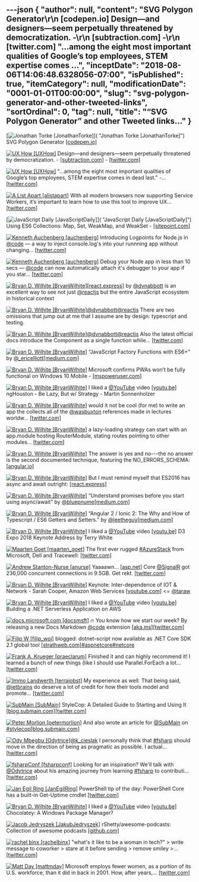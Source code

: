 ---json
{
  "author": null,
  "content": "SVG Polygon Generator\r\n      [codepen.io] Design—and designers—seem perpetually threatened by democratization. -\r\n      [subtraction.com] -\r\n      [twitter.com] \"...among the eight most important qualities of Google’s top employees, STEM expertise comes ...",
  "inceptDate": "2018-08-06T14:06:48.6328056-07:00",
  "isPublished": true,
  "itemCategory": null,
  "modificationDate": "0001-01-01T00:00:00",
  "slug": "svg-polygon-generator-and-other-tweeted-links",
  "sortOrdinal": 0,
  "tag": null,
  "title": "“SVG Polygon Generator” and other Tweeted links…"
}
---

[<img alt="Jonathan Torke [JonathanTorke]" src="https://songhay.blob.core.windows.net/shared-social-twitter/JonathanTorke.jpg">]( "Jonathan Torke [JonathanTorke]") SVG Polygon Generator [[codepen.io]](https://codepen.io/winkerVSbecks/full/wrZQQm/)

[<img alt="UX How [UXHow]" src="https://songhay.blob.core.windows.net/shared-social-twitter/UXHow.png">](http://t.co/I77aw3puO9 "UX How [UXHow]") Design—and designers—seem perpetually threatened by democratization. - [[subtraction.com]](https://www.subtraction.com/2018/04/02/in-defense-of-design-thinking-which-is-terrible/) - [[twitter.com]](https://twitter.com/adrianh/status/981669167161073667/photo/1)

[<img alt="UX How [UXHow]" src="https://songhay.blob.core.windows.net/shared-social-twitter/UXHow.png">](http://t.co/I77aw3puO9 "UX How [UXHow]") "...among the eight most important qualities of Google’s top employees, STEM expertise comes in dead last." -… [[twitter.com]](https://twitter.com/i/web/status/984433516938133505)

[<img alt="A List Apart [alistapart]" src="https://songhay.blob.core.windows.net/shared-social-twitter/alistapart.jpeg">](https://t.co/zN92SFG429 "A List Apart [alistapart]") With all modern browsers now supporting Service Workers, it’s important to learn how to use this tool to improve UX… [[twitter.com]](https://twitter.com/i/web/status/983714999616135168)

[<img alt="JavaScript Daily [JavaScriptDaily]" src="https://songhay.blob.core.windows.net/shared-social-twitter/JavaScriptDaily.jpg">]( "JavaScript Daily [JavaScriptDaily]") Using ES6 Collections: Map, Set, WeakMap, and WeakSet - [[sitepoint.com]](https://www.sitepoint.com/es6-collections-map-set-weakmap-weakset/)

[<img alt="Kenneth Auchenberg [auchenberg]" src="https://songhay.blob.core.windows.net/shared-social-twitter/auchenberg.jpg">](https://t.co/sFMIGc7voT "Kenneth Auchenberg [auchenberg]") Introducing Logpoints for Node.js in [@code](http://twitter.com/code) — a way to inject console.log's into your runnning app without changing… [[twitter.com]](https://twitter.com/i/web/status/983396137007656960)

[<img alt="Kenneth Auchenberg [auchenberg]" src="https://songhay.blob.core.windows.net/shared-social-twitter/auchenberg.jpg">](https://t.co/sFMIGc7voT "Kenneth Auchenberg [auchenberg]") Debug your Node app in less than 10 secs — [@code](http://twitter.com/code) can now automatically attach it's debugger to your app if you star… [[twitter.com]](https://twitter.com/i/web/status/983397342484168705)

[<img alt="Bryan D. Wilhite [BryanWilhite]" src="https://songhay.blob.core.windows.net/shared-social-twitter/BryanWilhite.jpeg">](http://t.co/UNdqV0Z1zz "Bryan D. Wilhite [BryanWilhite]")[[react.express]](http://react.express) by [@dvnabbott](http://twitter.com/dvnabbott) is an excellent way to see not just [@reactjs](http://twitter.com/reactjs) but the entire JavaScript ecosystem in historical context

[<img alt="Bryan D. Wilhite [BryanWilhite]" src="https://songhay.blob.core.windows.net/shared-social-twitter/BryanWilhite.jpeg">](http://t.co/UNdqV0Z1zz "Bryan D. Wilhite [BryanWilhite]")[@dvnabbott](http://twitter.com/dvnabbott)[@reactjs](http://twitter.com/reactjs) There are two omissions that jump out at me that I assume are by design: typescript and testing.

[<img alt="Bryan D. Wilhite [BryanWilhite]" src="https://songhay.blob.core.windows.net/shared-social-twitter/BryanWilhite.jpeg">](http://t.co/UNdqV0Z1zz "Bryan D. Wilhite [BryanWilhite]")[@dvnabbott](http://twitter.com/dvnabbott)[@reactjs](http://twitter.com/reactjs) Also the latest official docs introduce the Component as a single function while… [[twitter.com]](https://twitter.com/i/web/status/983008299002904577)

[<img alt="Bryan D. Wilhite [BryanWilhite]" src="https://songhay.blob.core.windows.net/shared-social-twitter/BryanWilhite.jpeg">](http://t.co/UNdqV0Z1zz "Bryan D. Wilhite [BryanWilhite]") “JavaScript Factory Functions with ES6+” by [@_ericelliott](http://twitter.com/_ericelliott)[[medium.com]](https://medium.com/javascript-scene/javascript-factory-functions-with-es6-4d224591a8b1)

[<img alt="Bryan D. Wilhite [BryanWilhite]" src="https://songhay.blob.core.windows.net/shared-social-twitter/BryanWilhite.jpeg">](http://t.co/UNdqV0Z1zz "Bryan D. Wilhite [BryanWilhite]") Microsoft confirms PWAs won’t be fully functional on Windows 10 Mobile - [[mspoweruser.com]](https://mspoweruser.com/microsoft-confirms-pwas-wont-be-fully-functional-on-windows-10-mobile/)

[<img alt="Bryan D. Wilhite [BryanWilhite]" src="https://songhay.blob.core.windows.net/shared-social-twitter/BryanWilhite.jpeg">](http://t.co/UNdqV0Z1zz "Bryan D. Wilhite [BryanWilhite]") I liked a [@YouTube](http://twitter.com/YouTube) video [[youtu.be]](http://youtu.be/JnrZoKHZ7uM?a) ngHouston - Be Lazy, But w/ Strategy - Martin Sonnenholzer

[<img alt="Bryan D. Wilhite [BryanWilhite]" src="https://songhay.blob.core.windows.net/shared-social-twitter/BryanWilhite.jpeg">](http://t.co/UNdqV0Z1zz "Bryan D. Wilhite [BryanWilhite]") would it not be cool (for me) to write an app the collects all of the [@wasbuxton](http://twitter.com/wasbuxton) references made in lectures worldw… [[twitter.com]](https://twitter.com/i/web/status/983828114235994112)

[<img alt="Bryan D. Wilhite [BryanWilhite]" src="https://songhay.blob.core.windows.net/shared-social-twitter/BryanWilhite.jpeg">](http://t.co/UNdqV0Z1zz "Bryan D. Wilhite [BryanWilhite]") a lazy-loading strategy can start with an app.module hosting RouterModule, stating routes pointing to other modules… [[twitter.com]](https://twitter.com/i/web/status/983151319224483841)

[<img alt="Bryan D. Wilhite [BryanWilhite]" src="https://songhay.blob.core.windows.net/shared-social-twitter/BryanWilhite.jpeg">](http://t.co/UNdqV0Z1zz "Bryan D. Wilhite [BryanWilhite]") The answer is yes and no---the no answer is the second documented technique, featuring the NO_ERRORS_SCHEMA: [[angular.io]](https://angular.io/guide/testing#no_errors_schema)

[<img alt="Bryan D. Wilhite [BryanWilhite]" src="https://songhay.blob.core.windows.net/shared-social-twitter/BryanWilhite.jpeg">](http://t.co/UNdqV0Z1zz "Bryan D. Wilhite [BryanWilhite]") But I must remind myself that ES2016 has async and await outright: [[react.express]](http://www.react.express/async_await)

[<img alt="Bryan D. Wilhite [BryanWilhite]" src="https://songhay.blob.core.windows.net/shared-social-twitter/BryanWilhite.jpeg">](http://t.co/UNdqV0Z1zz "Bryan D. Wilhite [BryanWilhite]") “Understand promises before you start using async/await” by [@bluepnume](http://twitter.com/bluepnume)[[medium.com]](https://medium.com/@bluepnume/learn-about-promises-before-you-start-using-async-await-eb148164a9c8)

[<img alt="Bryan D. Wilhite [BryanWilhite]" src="https://songhay.blob.core.windows.net/shared-social-twitter/BryanWilhite.jpeg">](http://t.co/UNdqV0Z1zz "Bryan D. Wilhite [BryanWilhite]") “Angular 2 / Ionic 2: The Why and How of Typescript / ES6 Getters and Setters.” by [@leetheguy](http://twitter.com/leetheguy)[[medium.com]](https://medium.com/one-tap-software/angular-2-ionic-2-the-why-and-how-of-typescript-es6-getters-and-setters-96c6adf0df7e)

[<img alt="Bryan D. Wilhite [BryanWilhite]" src="https://songhay.blob.core.windows.net/shared-social-twitter/BryanWilhite.jpeg">](http://t.co/UNdqV0Z1zz "Bryan D. Wilhite [BryanWilhite]") I liked a [@YouTube](http://twitter.com/YouTube) video [[youtu.be]](http://youtu.be/RxTh_-mVUOk?a) D3 Expo 2018 Keynote Address by Terry White

[<img alt="Maarten Goet [maarten_goet]" src="https://songhay.blob.core.windows.net/shared-social-twitter/maarten_goet.jpg">](https://t.co/riV5eZ6BQ9 "Maarten Goet [maarten_goet]") The first ever rugged [#AzureStack](http://twitter.com/search?q=%23AzureStack) from Microsoft, Dell and Tracewell: [[twitter.com]](https://twitter.com/maarten_goet/status/984306421238988801/photo/1)

[<img alt="Andrew Stanton-Nurse [anurse]" src="https://songhay.blob.core.windows.net/shared-social-twitter/anurse.jpg">](https://t.co/UZlxFEEkcj "Andrew Stanton-Nurse [anurse]") Yaaaawn... [[asp.net]](http://ASP.NET) Core [@SignalR](http://twitter.com/SignalR) got 236,000 concurrent connections in 9.5GB. Get rekt. [[twitter.com]](https://twitter.com/DamianEdwards/status/486642486350061568)

[<img alt="Bryan D. Wilhite [BryanWilhite]" src="https://songhay.blob.core.windows.net/shared-social-twitter/BryanWilhite.jpeg">](http://t.co/UNdqV0Z1zz "Bryan D. Wilhite [BryanWilhite]") Keynote: Inter-dependence of IOT &amp; Network - Sarah Cooper, Amazon Web Services [[youtube.com]](https://www.youtube.com/watch?v=6hvp6k-DfSA) &lt;= [@taraw](http://twitter.com/taraw)

[<img alt="Bryan D. Wilhite [BryanWilhite]" src="https://songhay.blob.core.windows.net/shared-social-twitter/BryanWilhite.jpeg">](http://t.co/UNdqV0Z1zz "Bryan D. Wilhite [BryanWilhite]") I liked a [@YouTube](http://twitter.com/YouTube) video [[youtu.be]](http://youtu.be/r0YtDzNKwEU?a) Building a .NET Serverless Application on AWS

[<img alt="docs.microsoft.com [docsmsft]" src="https://songhay.blob.core.windows.net/shared-social-twitter/docsmsft.jpg">](https://t.co/pBNlKvAduu "docs.microsoft.com [docsmsft]") 🔥 You know how we start our week? By releasing a new Docs Markdown [@code](http://twitter.com/code) extension [[aka.ms]](https://aka.ms/docs-code)[[twitter.com]](https://twitter.com/docsmsft/status/983379962454409217/photo/1)

[<img alt="Filip W [filip_woj]" src="https://songhay.blob.core.windows.net/shared-social-twitter/filip_woj.jpg">](http://t.co/VCkinoHijZ "Filip W [filip_woj]") blogged: dotnet-script now available as .NET Core SDK 2.1 global tool [[strathweb.com]](http://www.strathweb.com/2018/04/dotnet-script-now-available-as-net-core-sdk-2-1-global-tool/)[#aspnetcore](http://twitter.com/search?q=%23aspnetcore)[#netcore](http://twitter.com/search?q=%23netcore)

[<img alt="Frank A. Krueger [praeclarum]" src="https://songhay.blob.core.windows.net/shared-social-twitter/praeclarum.jpg">](http://t.co/x1L9wCpO59 "Frank A. Krueger [praeclarum]") Finished it and can highly recommend it! I learned a bunch of new things (like I should use Parallel.ForEach a lot… [[twitter.com]](https://twitter.com/i/web/status/983014885205336069)

[<img alt="Immo Landwerth [terrajobst]" src="https://songhay.blob.core.windows.net/shared-social-twitter/terrajobst.jpg">](https://t.co/pfw9pKc4sL "Immo Landwerth [terrajobst]") My experience as well. That being said, [@jetbrains](http://twitter.com/jetbrains) do deserve a lot of credit for how their tools model and promote… [[twitter.com]](https://twitter.com/i/web/status/983448720636248071)

[<img alt="SubMain [SubMain]" src="https://songhay.blob.core.windows.net/shared-social-twitter/SubMain.png">](http://t.co/f2Z2MoOzwA "SubMain [SubMain]") StyleCop: A Detailed Guide to Starting and Using It [[blog.submain.com]](https://blog.submain.com/stylecop-detailed-guide/)[[twitter.com]](https://twitter.com/SubMain/status/983739174179299329/photo/1)

[<img alt="Peter Morlion [petermorlion]" src="https://songhay.blob.core.windows.net/shared-social-twitter/petermorlion.png">](https://t.co/j4WuQHKwrH "Peter Morlion [petermorlion]") And also wrote an article for [@SubMain](http://twitter.com/SubMain) on [#stylecop](http://twitter.com/search?q=%23stylecop)[[blog.submain.com]](https://blog.submain.com/stylecop-detailed-guide/)

[<img alt="Ody Mbegbu [Odytrice]" src="https://songhay.blob.core.windows.net/shared-social-twitter/Odytrice.jpg">](https://t.co/8wuRpLOaxa "Ody Mbegbu [Odytrice]")[@k_cieslak](http://twitter.com/k_cieslak) I personally think that [#fsharp](http://twitter.com/search?q=%23fsharp) should move in the direction of being as pragmatic as possible. I actual… [[twitter.com]](https://twitter.com/i/web/status/983357163644096512)

[<img alt="fsharpConf [fsharpconf]" src="https://songhay.blob.core.windows.net/shared-social-twitter/fsharpconf.jpg">](https://t.co/4vUukXysmv "fsharpConf [fsharpconf]") Looking for an inspiration? We'll talk with [@Odytrice](http://twitter.com/Odytrice) about his amazing journey from learning [#fsharp](http://twitter.com/search?q=%23fsharp) to contributi… [[twitter.com]](https://twitter.com/i/web/status/984191864185151489)

[<img alt="Jan Egil Ring [JanEgilRing]" src="https://songhay.blob.core.windows.net/shared-social-twitter/JanEgilRing.jpg">](https://t.co/eS0tAVaA9P "Jan Egil Ring [JanEgilRing]") PowerShell tip of the day: PowerShell Core has a built-in Get-Uptime cmdlet [[twitter.com]](https://twitter.com/JanEgilRing/status/984344246365900800/photo/1)

[<img alt="Bryan D. Wilhite [BryanWilhite]" src="https://songhay.blob.core.windows.net/shared-social-twitter/BryanWilhite.jpeg">](http://t.co/UNdqV0Z1zz "Bryan D. Wilhite [BryanWilhite]") I liked a [@YouTube](http://twitter.com/YouTube) video [[youtu.be]](http://youtu.be/p7AsofW8kUY?a) Chocolatey: A Windows Package Manager?

[<img alt="Jacob Jedryszek [JakubJedryszek]" src="https://songhay.blob.core.windows.net/shared-social-twitter/JakubJedryszek.jpg">](https://t.co/OdJs1nqtwW "Jacob Jedryszek [JakubJedryszek]") rShetty/awesome-podcasts: Collection of awesome podcasts [[github.com]](https://github.com/rShetty/awesome-podcasts)

[<img alt="rachel binx [rachelbinx]" src="https://songhay.blob.core.windows.net/shared-social-twitter/rachelbinx.jpg">](https://t.co/Ne4aozBQEf "rachel binx [rachelbinx]") "what's it like to be a woman in tech?" &gt; write message to coworker &gt; stare at it before sending &gt; remove smiley &gt;… [[twitter.com]](https://twitter.com/i/web/status/983793436716224513)

[<img alt="Matt Day [mattmday]" src="https://songhay.blob.core.windows.net/shared-social-twitter/mattmday.jpeg">](https://t.co/smCF0Luvyo "Matt Day [mattmday]") Microsoft employs fewer women, as a portion of its U.S. workforce, than it did in back in 2001. How, after years,… [[twitter.com]](https://twitter.com/i/web/status/984431193058783232)
